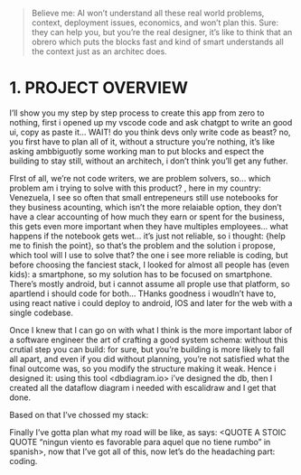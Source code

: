 > Believe me: AI won’t understand all these real world problems, context, deployment issues, economics, and won’t plan this. Sure: they can help you, but you’re the real designer, it’s like to think that an obrero which puts the blocks fast and kind of smart understands all the context just as an architec does.
> 

# 1. PROJECT OVERVIEW

I’ll show you my step by step process to create this app from zero to nothing, first i opened up my vscode code and ask chatgpt to write an good ui, copy as paste it… WAIT! do you think devs only write code as beast? no, you first have to plan all of it, without a structure you’re nothing, it’s like asking ambbiguotly some working man to put blocks and espect the building to stay still, without an architech, i don’t think you’ll get any futher.

FIrst of all, we’re not code writers, we are problem solvers, so… which problem am i trying to solve with this product? <Show my notion account and give a little bit of story time>, here in my country: Venezuela, I see so often that small entrepeneurs still use notebooks for they business acounting, which isn’t the more relaiable option, they don’t have a clear accounting of how much they earn or spent for the business, this gets even more important when they have multiples employees… what happens if the notebook gets wet… it’s just not reliable, so i thought: {help me to finish the point}, so that’s the problem and the solution i propose, which tool will I use to solve that? the one i see more reliable is coding, but before choosing the fanciest stack, I looked for almost all people has (even kids): a smartphone, so my solution has to be focused on smartphone. There’s mostly android, but i cannot assume all prople use that platform, so apartlend i should code for both… THanks goodness i woudln’t have to, using react native i could deploy to android, IOS and later for the web with a single codebase.

Once I knew that I can go on with what I think is the more important labor of a software engineer the art of crafting a good system schema: without this crutial step you can build: for sure, but you’re building is more likely to fall all apart, and even if you did without planning, you’re not satisfied what the final outcome was, so you modify the structure making it weak. Hence i designed it: using this tool <dbdiagram.io> i’ve designed the db, then I created all the dataflow diagram i needed with escalidraw and I get that done.

Based on that I’ve chossed my stack: <show my stack in notion>

Finally I’ve gotta plan what my road will be like, as <x person> says: <QUOTE A STOIC QUOTE “ningun viento es favorable para aquel que no tiene rumbo” in spanish>, now that I’ve got all of this, now let’s do the headaching part: coding.
